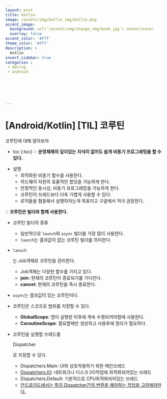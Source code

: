 ```yaml
---
layout: post
title: kotlin
image: /assets/img/kotlin_img/kotlin.png
accent_image: 
  background: url('/assets/img/change_img/book.jpg') center/cover
  overlay: false
accent_color: '#fff'
theme_color: '#fff'
description: >
  kotlin
invert_sidebar: true
categories :
 - devlog	
 - android






---
```


# [Android/Kotlin] [TIL] 코루틴

코루틴에 대해 알아보자

* toc
{:toc}
💡 **운영체제의 깊이있는 지식이 없어도 쉽게 비동기 프로그래밍을 할 수 있다.**

- 설명
  - 최적화된 비동기 함수를 사용한다.
  - 하드웨어 자원의 효율적인 할당을 가능하게 한다.
  - 안정적인 동시성, 비동기 프로그래밍을 가능하게 한다.
  - 코루틴이 쓰레드보다 더욱 가볍게 사용할 수 있다.
  - 로직들을 협동해서 실행하자는게 목표이고 구글에서 적극 권장한다.

💡 **코루틴은 빌더와 함께 사용한다.**

- 코루틴 빌더의 종류

  - 일반적으로 `launch`와 `async` 빌더를 가장 많이 사용한다.
  - `launch`는 결과값이 없는 코루틴 빌더를 의미한다.

- ```
  lanuch
  ```

  는 Job객체로 코루틴을 관리한다.

  - Job객체는 다양한 함수를 가지고 있다.
  - **join:** 현재의 코루틴이 종료되기를 기다린다.
  - **cancel:** 현재의 코루틴을 즉시 종료한다.

- `async`는 결과값이 있는 코루틴이다.

- 코루틴은 스코프로 범위를 지정할 수 있다.

  - **GlobalScope**: 앱이 실행된 이후에 계속 수행되어야할때 사용한다.
  - **CoroutineScope**: 필요할때만 생성하고 사용후에 정리가 필요하다.

- 코루틴을 실행할 쓰레드를

   

  Dispatcher

  로 지정할 수 있다.

  - Dispatchers.Main: UI와 상호작용하기 위한 메인쓰레드
  - [Dispatchers.IO](http://dispatchers.io/): 네트워크나 디스크 I/O작업에 최적화되어있는 쓰레드
  - Dispatchers.Default: 기본적으로 CPU최적화되어있는 쓰레드
  - [안드로이드에서는 특히 Dispatcher간의 변환을 해야하는 작업을 고려해야한다.](https://kotlinlang.org/api/kotlinx.coroutines/kotlinx-coroutines-core/kotlinx.coroutines/with-context.html)

